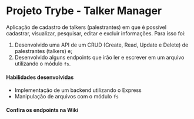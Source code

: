 # Projeto Trybe - Talker Manager

Aplicação de cadastro de talkers (palestrantes) em que é possível cadastrar, visualizar, pesquisar, editar e excluir informações. Para isso foi:
1. Desenvolvido uma API de um CRUD (Create, Read, Update e Delete) de palestrantes (talkers) e;
2. Desenvolvido alguns endpoints que irão ler e escrever em um arquivo utilizando o módulo `fs`.

#### Habilidades desenvolvidas

- Implementação de um backend utilizando o Express
- Manipulação de arquivos com o módulo `fs`

#### Confira os endpoints na Wiki

